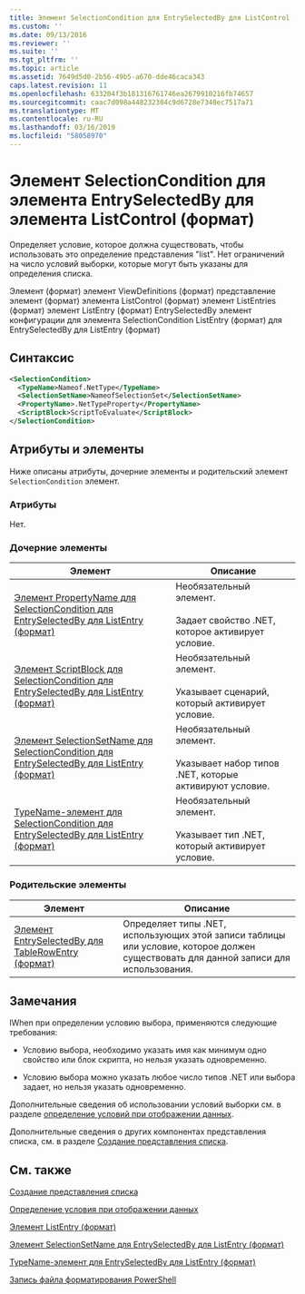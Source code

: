 ```yaml
---
title: Элемент SelectionCondition для EntrySelectedBy для ListControl (формат) | Документация Майкрософт
ms.custom: ''
ms.date: 09/13/2016
ms.reviewer: ''
ms.suite: ''
ms.tgt_pltfrm: ''
ms.topic: article
ms.assetid: 7649d5d0-2b56-49b5-a670-dde46caca343
caps.latest.revision: 11
ms.openlocfilehash: 633204f3b181316761746ea2679910216fb74657
ms.sourcegitcommit: caac7d098a448232304c9d6728e7340ec7517a71
ms.translationtype: MT
ms.contentlocale: ru-RU
ms.lasthandoff: 03/16/2019
ms.locfileid: "58058970"
---
```

# <a name="selectioncondition-element-for-entryselectedby-for-listcontrol-format"></a>Элемент SelectionCondition для элемента EntrySelectedBy для элемента ListControl (формат)

Определяет условие, которое должна существовать, чтобы использовать это определение представления "list". Нет ограничений на число условий выборки, которые могут быть указаны для определения списка.

Элемент (формат) элемент ViewDefinitions (формат) представление элемент (формат) элемента ListControl (формат) элемент ListEntries (формат) элемент ListEntry (формат) EntrySelectedBy элемент конфигурации для элемента SelectionCondition ListEntry (формат) для EntrySelectedBy для ListEntry (формат)

## <a name="syntax"></a>Синтаксис

```xml
<SelectionCondition>
  <TypeName>Nameof.NetType</TypeName>
  <SelectionSetName>NameofSelectionSet</SelectionSetName>
  <PropertyName>.NetTypeProperty</PropertyName>
  <ScriptBlock>ScriptToEvaluate</ScriptBlock>
</SelectionCondition>
```

## <a name="attributes-and-elements"></a>Атрибуты и элементы

Ниже описаны атрибуты, дочерние элементы и родительский элемент `SelectionCondition` элемент.

### <a name="attributes"></a>Атрибуты

Нет.

### <a name="child-elements"></a>Дочерние элементы

|Элемент|Описание|
|-------------|-----------------|
|[Элемент PropertyName для SelectionCondition для EntrySelectedBy для ListEntry (формат)](./propertyname-element-for-selectioncondition-for-entryselectedby-for-listcontrol-format.md)|Необязательный элемент.<br /><br /> Задает свойство .NET, которое активирует условие.|
|[Элемент ScriptBlock для SelectionCondition для EntrySelectedBy для ListEntry (формат)](./scriptblock-element-for-selectioncondition-for-entryselectedby-for-listcontrol-format.md)|Необязательный элемент.<br /><br /> Указывает сценарий, который активирует условие.|
|[Элемент SelectionSetName для SelectionCondition для EntrySelectedBy для ListEntry (формат)](./selectionsetname-element-for-selectioncondition-for-entryselectedby-for-listentry-format.md)|Необязательный элемент.<br /><br /> Указывает набор типов .NET, которые активируют условие.|
|[TypeName-элемент для SelectionCondition для EntrySelectedBy для ListEntry (формат)](./typename-element-for-selectioncondition-for-entryselectedby-for-listcontrol-format.md)|Необязательный элемент.<br /><br /> Указывает тип .NET, который активирует условие.|

### <a name="parent-elements"></a>Родительские элементы

|Элемент|Описание|
|-------------|-----------------|
|[Элемент EntrySelectedBy для TableRowEntry (формат)](./entryselectedby-element-for-tablerowentry-for-tablecontrol-format.md)|Определяет типы .NET, использующих этой записи таблицы или условие, которое должен существовать для данной записи для использования.|

## <a name="remarks"></a>Замечания

lWhen при определении условию выбора, применяются следующие требования:

- Условию выбора, необходимо указать имя как минимум одно свойство или блок скрипта, но нельзя указать одновременно.

- Условию выбора можно указать любое число типов .NET или выбора задает, но нельзя указать одновременно.

Дополнительные сведения об использовании условий выборки см. в разделе [определение условий при отображении данных](./defining-conditions-for-displaying-data.md).

Дополнительные сведения о других компонентах представления списка, см. в разделе [Создание представления списка](./creating-a-list-view.md).

## <a name="see-also"></a>См. также

[Создание представления списка](./creating-a-list-view.md)

[Определение условия при отображении данных](./defining-conditions-for-displaying-data.md)

[Элемент ListEntry (формат)](./listentry-element-for-listcontrol-format.md)

[Элемент SelectionSetName для EntrySelectedBy для ListEntry (формат)](./selectionsetname-element-for-entryselectedby-for-listcontrol-format.md)

[TypeName-элемент для EntrySelectedBy для ListEntry (формат)](http://msdn.microsoft.com/en-us/fcd4daa6-f3fd-43f7-a468-03c582d34533)

[Запись файла форматирования PowerShell](./writing-a-powershell-formatting-file.md)
